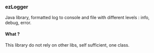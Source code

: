 ### ezLogger
Java library, formatted log to console and file with different levels : info, debug, error.

#### What ?
This library do not rely on other libs, self sufficient, one class.
